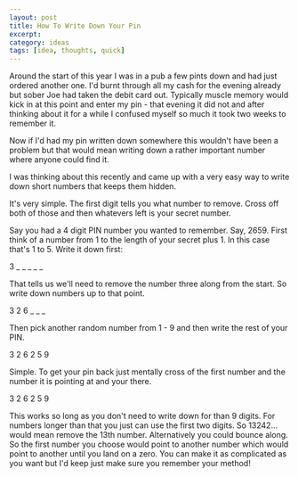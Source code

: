 ```yaml
---
layout: post
title: How To Write Down Your Pin 
excerpt: 
category: ideas
tags: [idea, thoughts, quick]
---
```


Around the start of this year I was in a pub a few pints down and had just ordered another one. I'd burnt through all my cash for the evening already but sober Joe had taken the debit card out. Typically muscle memory would kick in at this point and enter my pin - that evening it did not and after thinking about it for a while I confused myself so much it took two weeks to remember it. 

Now if I'd had my pin written down somewhere this wouldn't have been a problem but that would mean writing down a rather important number where anyone could find it.

I was thinking about this recently and came up with a very easy way to write down short numbers that keeps them hidden.

It's very simple. The first digit tells you what number to remove. Cross off both of those and then whatevers left is your secret number.

Say you had a 4 digit PIN number you wanted to remember. Say, 2659. First think of a number from 1 to the length of your secret plus 1. In this case that's 1 to 5. Write it down first:

<p class="text-center text-big center">
    3 <span class="invisible">_ _ _ _ _</span>
</p>

That tells us we'll need to remove the number three along from the start. So write down numbers up to that point.

<p class="text-center text-big  center">
    3 2 6 <span class="invisible">_ _ _</span>
</p>

Then pick another random number from 1 - 9 and then write the rest of your PIN.

<p class="text-center text-big  center">
    3 2 6 2 5 9
</p>

Simple. To get your pin back just mentally cross of the first number and the number it is pointing at and your there.

<p class="text-center text-big center">
    <span class="muted">3</span> 2 6 <span class="muted">2</span> 5 9
</p>

This works so long as you don't need to write down for than 9 digits. For numbers longer than that you just can use the first two digits. So 13242... would mean remove the 13th number. Alternatively you could bounce along. So the first number you choose would point to another number which would point to another until you land on a zero. You can make it as complicated as you want but I'd keep just make sure you remember your method!